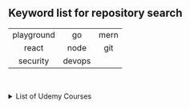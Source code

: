 ## Keyword list for repository search

|            |        |      |
| :--------: | :----: | :--: |
| playground |   go   | mern |
|   react    |  node  | git  |
|  security  | devops |      |

&nbsp;

<details>
  <summary>List of Udemy Courses</summary>

&nbsp;

|   Date    |                            Course                            |                Instructor(s)                 |
| :-------: | :----------------------------------------------------------: | :------------------------------------------: |
| 13 May 23 |             Mastering TypeScript - 2023 Edition              |                 Colt Steele                  |
| 05 May 23 |   Next.js & React - The Complete Guide (incl. Two Paths!)    |           Maximilian Schwarzmüller           |
| 23 Apr 23 | 100 Days of Code: The Complete Python Pro Bootcamp for 2023  |                  Angela Yu                   |
| 23 Jan 23 |           Understanding TypeScript - 2023 Edition            |           Maximilian Schwarzmüller           |
| 26 Nov 22 | Backend Master Class [Golang + Postgres + Kubernetes + gRPC] |                 TECH SCHOOL                  |
| 30 Oct 22 |     GitLab CI: Pipelines, CI/CD and DevOps for Beginners     |                Valentin Despa                |
| 29 Oct 22 | Learn How To Code: Google's Go (golang) Programming Language |                 Todd McLeod                  |
| 12 Oct 22 |       Svelte.js - The Complete Guide (incl. Sapper.js)       |           Maximilian Schwarzmüller           |
| 29 Sep 22 |    Web Authentication With Golang - Google's Go Language     |      Todd McLeod </br> Daniel Hoffmann       |
| 29 Sep 22 | Web Development w/ Google’s Go (golang) Programming Language |                 Todd McLeod                  |
| 28 Sep 22 |              Working with React and Go (Golang)              |                Trevor Sawler                 |
| 09 Sep 22 |                          Clean Code                          |           Maximilian Schwarzmüller           |
| 09 Sep 22 |          Application Security - The Complete Guide           |                 Derek Fisher                 |
| 04 Sep 22 | Design Microservices Architecture with Patterns & Principles |                Mehmet Ozkaya                 |
| 01 Sep 22 |   Docker & Kubernetes: The Practical Guide [2022 Edition]    |           Maximilian Schwarzmüller           |
| 18 Jun 22 |  2022 Complete Python Bootcamp From Zero to Hero in Python   |                Jose Portilla                 |
| 08 Jun 22 |         Go: The Complete Developer's Guide (Golang)          |                Stephen Grider                |
| 07 May 22 | The Coding Interview Bootcamp: Algorithms + Data Structures  |                Stephen Grider                |
| 19 Apr 22 |    Build Responsive Real-World Websites with HTML and CSS    |              Jonas Schmedtmann               |
| 15 Apr 22 |                 MERN eCommerce From Scratch                  |                Brad Traversy                 |
| 10 Apr 22 |    Agile Fundamentals: Including Scrum and Kanban - 2021     |       Jeremy Aschenbrenner </br> Vivek       |
| 09 Apr 22 | React, NodeJS, Express & MongoDB - The MERN Fullstack Guide  | Maximilian Schwarzmüller </br> Manuel Lorenz |
| 04 Apr 22 |          Node with React: Fullstack Web Development          |                Stephen Grider                |
| 30 Mar 22 | The Complete Git Guide: Understand and master Git and GitHub |               Bogdan Stashchuk               |
| 28 Mar 22 |         The Modern Javascript Bootcamp Course (2022)         |       Colt Steele </br> Stephen Grider       |
| 22 Mar 22 |                   React Front To Back 2022                   |                Brad Traversy                 |
| 13 Mar 22 | MERN Stack Course 2022 - MongoDB, Express, React and NodeJS  |                 John Smilga                  |
| 05 Mar 22 |     The Complete Node.js Developer Course (3rd Edition)      |                 Andrew Mead                  |

</details>
